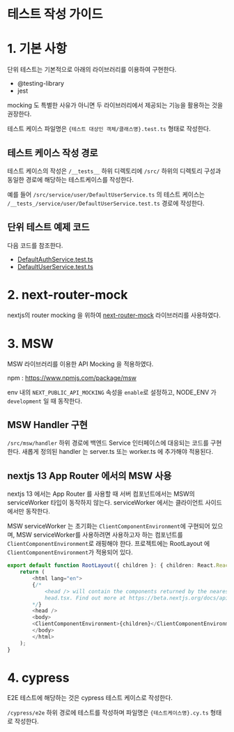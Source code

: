 # 테스트 작성 가이드

# 1. 기본 사항
단위 테스트는 기본적으로 아래의 라이브러리를 이용하여 구현한다.
- @testing-library
- jest

mocking 도 특별한 사유가 아니면 두 라이브러리에서 제공되는 기능을 활용하는 것을 권장한다.

테스트 케이스 파일명은 `{테스트 대상인 객체/클래스명}.test.ts` 형태로 작성한다.

## 테스트 케이스 작성 경로
테스트 케이스의 작성은 `/__tests__` 하위 디렉토리에 `/src/` 하위의 디렉토리 구성과 동일한 경로에 해당하는 테스트케이스를 작성한다.

예를 들어 `/src/service/user/DefaultUserService.ts` 의 테스트 케이스는 `/__tests_/service/user/DefaultUserService.test.ts` 경로에 작성한다.

## 단위 테스트 예제 코드
다음 코드를 참조한다.
- [DefaultAuthService.test.ts](..%2F__tests__%2Fservice%2Fauth%2FDefaultAuthService.test.ts)
- [DefaultUserService.test.ts](..%2F__tests__%2Fservice%2Fuser%2FDefaultUserService.test.ts)

# 2. next-router-mock
nextjs의 router mocking 을 위하여 [next-router-mock](https://www.npmjs.com/package) 라이브러리를 사용하였다.

# 3. MSW
MSW 라이브러리를 이용한 API Mocking 을 적용하였다.

npm : https://www.npmjs.com/package/msw

env 내의 `NEXT_PUBLIC_API_MOCKING` 속성을 `enable`로 설정하고, NODE_ENV 가 `development` 일 때 동작한다.

## MSW Handler 구현
`/src/msw/handler` 하위 경로에 백엔드 Service 인터페이스에 대응되는 코드를 구현한다. 새롭게 정의된 handler 는 server.ts 또는 worker.ts 에 추가해야 적용된다.

## nextjs 13 App Router 에서의 MSW 사용
nextjs 13 에서는 App Router 를 사용할 때 서버 컴포넌트에서는 MSW의 serviceWorker 타입이 동작하지 않는다. serviceWorker 에서는 클라이언트 사이드에서만 동작한다.

MSW serviceWorker 는 초기화는 `ClientComponentEnvironment`에 구현되어 있으며, MSW serviceWorker를 사용하려면 사용하고자 하는 컴포넌트를 `ClientComponentEnvironment`로 래핑해야 한다.
프로젝트에는 RootLayout 에 `ClientComponentEnvironment`가 적용되어 있다.
```typescript jsx
export default function RootLayout({ children }: { children: React.ReactNode }) {
    return (
        <html lang="en">
        {/*
            <head /> will contain the components returned by the nearest parent
            head.tsx. Find out more at https://beta.nextjs.org/docs/api-reference/file-conventions/head
        */}
        <head />
        <body>
        <ClientComponentEnvironment>{children}</ClientComponentEnvironment>
        </body>
        </html>
    );
}
```

# 4. cypress
E2E 테스트에 해당하는 것은 cypress 테스트 케이스로 작성한다.

`/cypress/e2e` 하위 경로에 테스트를 작성하며 파일명은 `{테스트케이스명}.cy.ts` 형태로 작성한다.